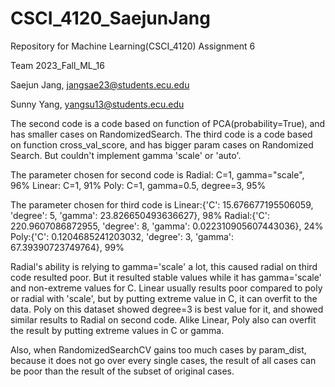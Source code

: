 # CSCI_4120_SaejunJang
Repository for Machine Learning(CSCI_4120) Assignment 6

Team 2023_Fall_ML_16

Saejun Jang, jangsae23@students.ecu.edu

Sunny Yang, yangsu13@students.ecu.edu



The second code is a code based on function of PCA(probability=True), and has smaller cases on RandomizedSearch.
The third code is a code based on function cross_val_score, and has bigger param cases on Randomized Search. But couldn't implement gamma 'scale' or 'auto'.

The parameter chosen for second code is
Radial: C=1, gamma="scale", 96%
Linear: C=1, 91%
Poly: C=1, gamma=0.5, degree=3, 95%

The parameter chosen for third code is
Linear:{'C': 15.676677195506059, 'degree': 5, 'gamma': 23.826650493636627}, 98%
Radial:{'C': 220.9607086872955, 'degree': 8, 'gamma': 0.022310905607443036}, 24%
Poly:{'C': 0.1204685241203032, 'degree': 3, 'gamma': 67.39390723749764}, 99%


Radial's ability is relying to gamma='scale' a lot, this caused radial on third code resulted poor. But it resulted stable values while it has gamma='scale' and non-extreme values for C.
Linear usually results poor compared to poly or radial with 'scale', but by putting extreme value in C, it can overfit to the data.
Poly on this dataset showed degree=3 is best value for it, and showed similar results to Radial on second code. Alike Linear, Poly also can overfit the result by putting extreme values in C or gamma.

Also, when RandomizedSearchCV gains too much cases by param_dist, because it does not go over every single cases, the result of all cases can be poor than the result of the subset of original cases.